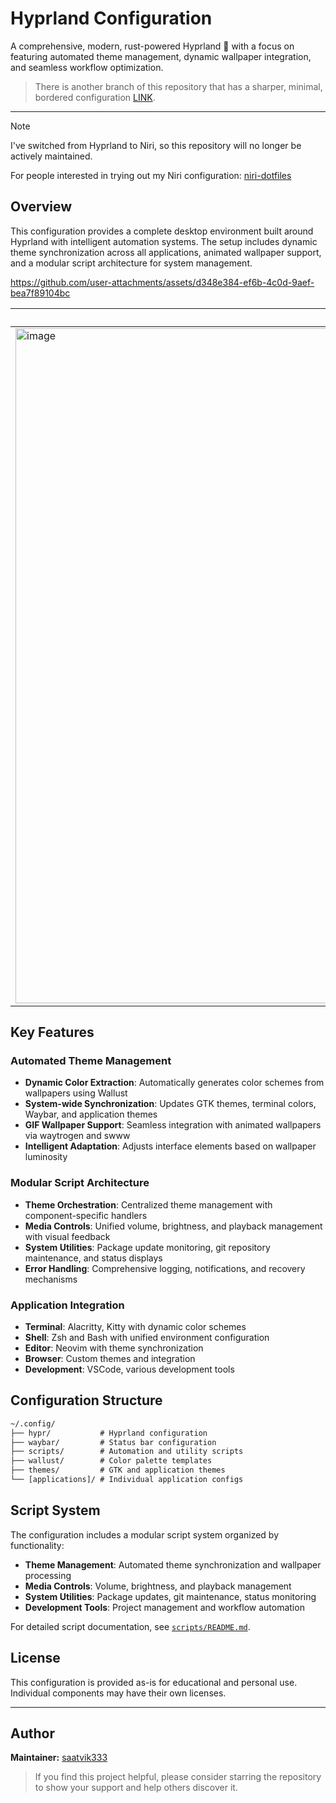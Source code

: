 # Hyprland Configuration

A comprehensive, modern, rust-powered Hyprland 🍚 with a focus on featuring automated theme management, dynamic wallpaper integration, and seamless workflow optimization.

>There is another branch of this repository that has a sharper, minimal, bordered configuration [LINK](https://github.com/saatvik333/hyprland-dotfiles/tree/rice/sharp-minimal).

---

>[!NOTE]
>I've switched from Hyprland to Niri, so this repository will no longer be actively maintained.
>
>For people interested in trying out my Niri configuration: [niri-dotfiles](https://github.com/saatvik333/niri-dotfiles)
## Overview

This configuration provides a complete desktop environment built around Hyprland with intelligent automation systems. The setup includes dynamic theme synchronization across all applications, animated wallpaper support, and a modular script architecture for system management.

https://github.com/user-attachments/assets/d348e384-ef6b-4c0d-9aef-bea7f89104bc

|Swaync | Waybar |
|---------|-----------|
| <img width="1920" height="1080" alt="image" src="https://github.com/user-attachments/assets/c11ad43f-59d0-4dbf-b19f-f9a9a22727e3" /> | <img width="1920" height="1080" alt="image" src="https://github.com/user-attachments/assets/d101132d-b038-480f-8c3d-41a87a7c2952" />|

## Key Features

### Automated Theme Management

- **Dynamic Color Extraction**: Automatically generates color schemes from wallpapers using Wallust
- **System-wide Synchronization**: Updates GTK themes, terminal colors, Waybar, and application themes
- **GIF Wallpaper Support**: Seamless integration with animated wallpapers via waytrogen and swww
- **Intelligent Adaptation**: Adjusts interface elements based on wallpaper luminosity

### Modular Script Architecture

- **Theme Orchestration**: Centralized theme management with component-specific handlers
- **Media Controls**: Unified volume, brightness, and playback management with visual feedback
- **System Utilities**: Package update monitoring, git repository maintenance, and status displays
- **Error Handling**: Comprehensive logging, notifications, and recovery mechanisms

### Application Integration

- **Terminal**: Alacritty, Kitty with dynamic color schemes
- **Shell**: Zsh and Bash with unified environment configuration
- **Editor**: Neovim with theme synchronization
- **Browser**: Custom themes and integration
- **Development**: VSCode, various development tools

## Configuration Structure

```txt
~/.config/
├── hypr/           # Hyprland configuration
├── waybar/         # Status bar configuration
├── scripts/        # Automation and utility scripts
├── wallust/        # Color palette templates
├── themes/         # GTK and application themes
└── [applications]/ # Individual application configs
```

## Script System

The configuration includes a modular script system organized by functionality:

- **Theme Management**: Automated theme synchronization and wallpaper processing
- **Media Controls**: Volume, brightness, and playback management
- **System Utilities**: Package updates, git maintenance, status monitoring
- **Development Tools**: Project management and workflow automation

For detailed script documentation, see [`scripts/README.md`](scripts/README.md).

## License

This configuration is provided as-is for educational and personal use. Individual components may have their own licenses.

---

## Author

**Maintainer:** [saatvik333](https://github.com/saatvik333)

> If you find this project helpful, please consider starring the repository to show your support and help others discover it.
